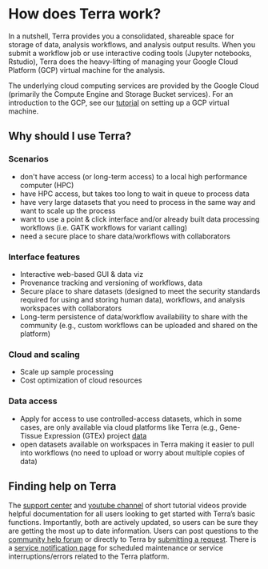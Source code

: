 # How does Terra work?

In a nutshell, Terra provides you a consolidated, shareable space for storage of data, analysis workflows, and analysis output results. When you submit a workflow job or use interactive coding tools (Jupyter notebooks, Rstudio), Terra does the heavy-lifting of managing your Google Cloud Platform (GCP) virtual machine for the analysis.

The underlying cloud computing services are provided by the Google Cloud (primarily the Compute Engine and Storage Bucket services). For an introduction to the GCP, see our [tutorial](../Introduction-to-GCP/index.md) on setting up a GCP virtual machine.


## Why should I use Terra?

### Scenarios

- don't have access (or long-term access) to a local high performance computer (HPC)
- have HPC access, but takes too long to wait in queue to process data
- have very large datasets that you need to process in the same way and want to scale up the process
- want to use a point & click interface and/or already built data processing workflows (i.e. GATK workflows for variant calling)
- need a secure place to share data/workflows with collaborators


### Interface features
- Interactive web-based GUI & data viz
- Provenance tracking and versioning of workflows, data
- Secure place to share datasets (designed to meet the security standards required for using and storing human data), workflows, and analysis workspaces with collaborators
- Long-term persistence of data/workflow availability to share with the community (e.g., custom workflows can be uploaded and shared on the platform)

### Cloud and scaling
- Scale up sample processing
- Cost optimization of cloud resources

### Data access
- Apply for access to use controlled-access datasets, which in some cases, are only available via cloud platforms like Terra (e.g., Gene-Tissue Expression (GTEx) project [data](https://anvilproject.org/data?query=consortium%3DGTEx%2B%2528v8%2529)
- open datasets available on workspaces in Terra making it easier to pull into workflows (no need to upload or worry about multiple copies of data)






## Finding help on Terra

The [support center](https://support.terra.bio/hc/en-us) and [youtube channel](https://www.youtube.com/channel/UCkXAqpR5Hk1ZmNd2-1K2l5Q/videos) of short tutorial videos provide helpful documentation for all users looking to get started with Terra’s basic functions. Importantly, both are actively updated, so users can be sure they are getting the most up to date information. Users can post questions to the [community help forum](https://support.terra.bio/hc/en-us/community/topics) or directly to Terra by [submitting a request](https://support.terra.bio/hc/en-us/requests/new). There is a [service notification page](https://support.terra.bio/hc/en-us/sections/360003692231-Service-Notifications) for scheduled maintenance or service interruptions/errors related to the Terra platform.
